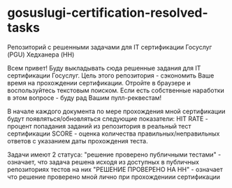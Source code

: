 # gosuslugi-certification-resolved-tasks
Репозиторий с решенными задачами для IT сертификации Госуслуг (PGU) Хедханера (HH)

Всем привет! Буду выкладывать сюда решенные задания для IT cертификации Госуслуг. Цель этого репозитория - сэкономить Ваше время на прохождении сертификации. Отройте в браузере и воспользуйтесь текстовым поиском. Если есть собственные наработки в этом вопросе - буду рад Вашим пулл-реквестам!

В начале каждого документа по мере прохождения мной сертификации будут появляться/обновляться следующие показатели:
HIT RATE - процент попадания заданий из репозитория в реальный тест сертификации
SCORE - оценка количества правильных/неправильных ответов с указанием даты прохождения теста.

Задачи имеют 2 статуса: 
"решение проверено публичными тестами" - означает, что задача решена исходя из доступных в публичных репозиториях тестов на них
"РЕШЕНИЕ ПРОВЕРЕНО НА НН" - означает что решение проверено мной лично при прохождениии сертификации 
